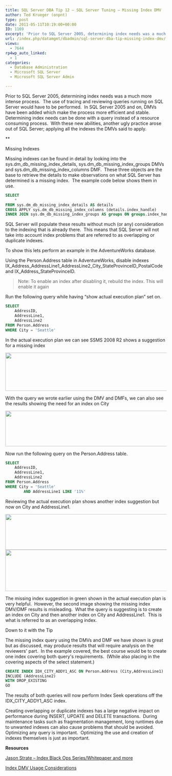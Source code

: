 ```yaml
---
title: SQL Server DBA Tip 12 – SQL Server Tuning – Missing Index DMV
author: Ted Krueger (onpnt)
type: post
date: 2011-05-11T10:19:00+00:00
ID: 1169
excerpt: 'Prior to SQL Server 2005, determining index needs was a much more intense process.  The use of tracing and reviewing queries running on SQL Server would have to be performed.  In SQL Server 2005 and on, DMVs have been added which make the process more e&hellip;'
url: /index.php/datamgmt/dbadmin/sql-server-dba-tip-missing-index-dmv/
views:
  - 7644
rp4wp_auto_linked:
  - 1
categories:
  - Database Administration
  - Microsoft SQL Server
  - Microsoft SQL Server Admin

---
```

Prior to SQL Server 2005, determining index needs was a much more intense process.  The use of tracing and reviewing queries running on SQL Server would have to be performed.  In SQL Server 2005 and on, DMVs have been added which make the process more efficient and stable.  Determining index needs can be done with a query instead of a resource consuming process.  With these new abilities, another ugly practice arose out of SQL Server; applying all the indexes the DMVs said to apply.


** 

Missing Indexes

</strong>

Missing indexes can be found in detail by looking into the <span class="MT_green">sys.dm_db_missing_index_details</span>, <span class="MT_green">sys.dm_db_missing_index_groups</span> DMVs and <span class="MT_green">sys.dm_db_missing_index_columns</span> DMF.  These three objects are the base to retrieve the details to make observations on what SQL Server has determined is a missing index.  The example code below shows them in use.

```sql
SELECT 
	*
FROM sys.dm_db_missing_index_details AS details
CROSS APPLY sys.dm_db_missing_index_columns (details.index_handle)
INNER JOIN sys.dm_db_missing_index_groups AS groups ON groups.index_handle = details.index_handle 
```

SQL Server will populate these results without much (or any) consideration to the indexing that is already there.  This means that SQL Server will not take into account index problems that are referred to as overlapping or duplicate indexes.

To show this lets perform an example in the AdventureWorks database.

Using the Person.Address table in AdventureWorks, disable indexes IX\_Address\_AddressLine1\_AddressLine2\_City\_StateProvinceID\_PostalCode and IX\_Address\_StateProvinceID.

> <span class="MT_red">Note: To enable an index after disabling it, rebuild the index. This will enable it again</span>

Run the following query while having “show actual execution plan” set on.

```sql
SELECT 
	AddressID,
	AddressLine1,
	AddressLine2
FROM Person.Address
WHERE City = 'Seattle'
```

In the actual execution plan we can see SSMS 2008 R2 shows a suggestion for a missing index

<div class="image_block">
  <a href="/wp-content/uploads/blogs/All/-18.png?mtime=1305055395"><img alt="" src="/wp-content/uploads/blogs/All/-18.png?mtime=1305055395" width="624" height="119" /></a>
</div>

With the query we wrote earlier using the DMV and DMFs, we can also see the results showing the need for an index on City

<div class="image_block">
  <a href="/wp-content/uploads/blogs/All/-19.png?mtime=1305055395"><img alt="" src="/wp-content/uploads/blogs/All/-19.png?mtime=1305055395" width="624" height="111" /></a>
</div>

Now run the following query on the Person.Address table.

```sql
SELECT 
	AddressID,
	AddressLine1,
	AddressLine2
FROM Person.Address
WHERE City = 'Seattle'
		AND AddressLine1 LIKE '11%'
```

Reviewing the actual execution plan shows another index suggestion but now on City and AddressLine1.

<div class="image_block">
  <a href="/wp-content/uploads/blogs/All/-20.png?mtime=1305055395"><img alt="" src="/wp-content/uploads/blogs/All/-20.png?mtime=1305055395" width="624" height="111" /></a>
</div>

<div class="image_block">
  <a href="/wp-content/uploads/blogs/All/-21.png?mtime=1305055395"><img alt="" src="/wp-content/uploads/blogs/All/-21.png?mtime=1305055395" width="624" height="129" /></a>
</div>

The missing index suggestion in green shown in the actual execution plan is very helpful.  However, the second image showing the missing index DMV/DMF results is misleading.  What the query is suggesting is to create an index on City and then another index on City and AddressLine1.  This is what is referred to as an overlapping index.

Down to it with the Tip

The missing index query using the DMVs and DMF we have shown is great but as discussed, may produce results that will require analysis on the reviewers' part.  In the example covered, the best course would be to create one index covering both query's requirements.  (While also placing in the covering aspects of the select statement.)

```sql
CREATE INDEX IDX_CITY_ADDY1_ASC ON Person.Address (City,AddressLine1)
INCLUDE (AddressLine2)
WITH DROP_EXISTING  
GO
```

The results of both queries will now perform Index Seek operations off the IDX\_CITY\_ADDY1_ASC index. 

Creating overlapping or duplicate indexes has a large negative impact on performance during INSERT, UPDATE and DELETE transactions.  During maintenance tasks such as fragmentation management, long runtimes due to unwanted indexes can also cause problems that should be avoided.  Optimizing any query is important.  Optimizing the use and creation of indexes themselves is just as important.

**Resources**

[Jason Strate – Index Black Ops Series/Whitepaper and more][1]

[Index DMV Usage Considerations][2]

 [1]: http://www.jasonstrate.com/2011/03/index-black-ops-series/
 [2]: /index.php/DataMgmt/DBAdmin/think-before-you-f5-on-dmvs